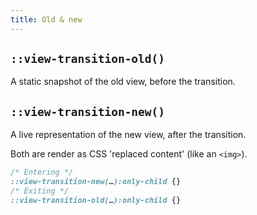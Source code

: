 ```yaml
---
title: Old & new
---
```


## `::view-transition-old()`

A static snapshot of the old view, before the transition.

## `::view-transition-new()`

A live representation of the new view, after the transition.

Both are render as CSS 'replaced content' (like an `<img>`).

```css
/* Entering */
::view-transition-new(…):only-child {}
/* Exiting */
::view-transition-old(…):only-child {}
```
